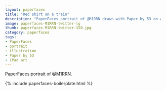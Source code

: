 ```yaml
---
layout: paperfaces
title: "Red shirt on a train"
description: "PaperFaces portrait of @M1RRN drawn with Paper by 53 on an iPad."
image: paperfaces-M1RRN-twitter-lg
thumb: paperfaces-M1RRN-twitter-150.jpg
category: paperfaces
tags: 
- PaperFaces
- portrait
- illustration
- Paper by 53
- iPad art
---
```


PaperFaces portrait of [@M1RRN](http://twitter.com/M1RRN).

{% include paperfaces-boilerplate.html %}